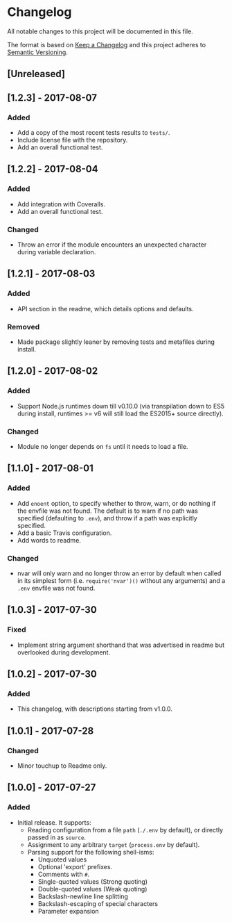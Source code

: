 # Changelog
All notable changes to this project will be documented in this file.

The format is based on [Keep a Changelog](http://keepachangelog.com/en/1.0.0/)
and this project adheres to [Semantic Versioning](http://semver.org/spec/v2.0.0.html).

## [Unreleased]

## [1.2.3] - 2017-08-07
### Added
- Add a copy of the most recent tests results to `tests/`.
- Include license file with the repository.
- Add an overall functional test.

## [1.2.2] - 2017-08-04
### Added
- Add integration with Coveralls.
- Add an overall functional test.

### Changed
- Throw an error if the module encounters an unexpected character during variable declaration.

## [1.2.1] - 2017-08-03
### Added
- API section in the readme, which details options and defaults.

### Removed
- Made package slightly leaner by removing tests and metafiles during install.

## [1.2.0] - 2017-08-02
### Added
- Support Node.js runtimes down till v0.10.0 (via transpilation down to ES5 during install, runtimes >= v6 will still load the ES2015+ source directly).

### Changed
- Module no longer depends on `fs` until it needs to load a file.

## [1.1.0] - 2017-08-01
### Added
- Add `enoent` option, to specify whether to throw, warn, or do nothing if the envfile was not found. The default is to warn if no path was specified (defaulting to `.env`), and throw if a path was explicitly specified.
- Add a basic Travis configuration.
- Add words to readme.

### Changed
- nvar will only warn and no longer throw an error by default when called in its simplest form (i.e. `require('nvar')()` without any arguments) and a `.env` envfile was not found.

## [1.0.3] - 2017-07-30
### Fixed
- Implement string argument shorthand that was advertised in readme but overlooked during development.

## [1.0.2] - 2017-07-30
### Added
- This changelog, with descriptions starting from v1.0.0.

## [1.0.1] - 2017-07-28
### Changed
- Minor touchup to Readme only.

## [1.0.0] - 2017-07-27
### Added
- Initial release. It supports:
  - Reading configuration from a file `path` (`./.env` by default), or directly passed in as `source`.
  - Assignment to any arbitrary `target` (`process.env` by default).
  - Parsing support for the following shell-isms:
    - Unquoted values
    - Optional 'export' prefixes.
    - Comments with `#`.
    - Single-quoted values (Strong quoting)
    - Double-quoted values (Weak quoting)
    - Backslash-newline line splitting
    - Backslash-escaping of special characters
    - Parameter expansion
